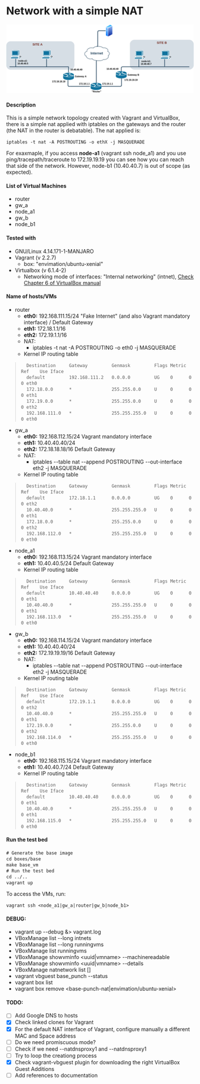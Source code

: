 # Network with a simple NAT
![Net Diagram](../docs/test_bed_v0.3-alpha.png  "Net Diagram")
#### Description
This is a simple network topology created with Vagrant and VirtualBox, there is a simple nat applied with iptables on the gateways and the router (the NAT in the router is debatable).
The nat applied is:

	iptables -t nat -A POSTROUTING -o ethX -j MASQUERADE
	
For exaxmaple, if you access **node-a1** (vagrant ssh node_a1) and you use ping/tracepath/traceroute to 172.19.19.19 you can see how you can reach that side of the network. However, node-b1 (10.40.40.7) is out of scope (as expected).
#### List of Virtual Machines
- router
- gw_a
- node_a1
- gw_b
- node_b1
#### Tested with
- GNU/Linux 4.14.171-1-MANJARO
- Vagrant (v 2.2.7)
	- box: "envimation/ubuntu-xenial"
- Virtualbox (v 6.1.4-2)
	- Networking mode of interfaces: "Internal networking" (intnet), [Check Chapter 6 of VirtualBox manual](https://www.virtualbox.org/manual/ch06.html#network_internal) 
#### Name of hosts/VMs

- router
	- **eth0:** 192.168.111.15/24 "Fake Internet" (and also Vagrant mandatory interface) / Default Gateway
	- **eth1:** 172.18.1.1/16
	- **eth2:** 172.19.1.1/16
	- NAT:
		- iptables -t nat -A POSTROUTING -o eth0 -j MASQUERADE
	- Kernel IP routing table
>		Destination     Gateway         Genmask         Flags Metric Ref    Use Iface
>		default         192.168.111.2   0.0.0.0         UG    0      0        0 eth0
>		172.18.0.0      *               255.255.0.0     U     0      0        0 eth1
>		172.19.0.0      *               255.255.0.0     U     0      0        0 eth2
>		192.168.111.0   *               255.255.255.0   U     0      0        0 eth0	
- gw_a
	- **eth0:** 192.168.112.15/24 Vagrant mandatory interface
	- **eth1:** 10.40.40.40/24
	- **eth2:** 172.18.18.18/16 Default Gateway
	- NAT:
		- iptables --table nat --append POSTROUTING --out-interface eth2 -j MASQUERADE
	- Kernel IP routing table
>		Destination     Gateway         Genmask         Flags Metric Ref    Use Iface
>		default         172.18.1.1      0.0.0.0         UG    0      0        0 eth2
>		10.40.40.0      *               255.255.255.0   U     0      0        0 eth1
>		172.18.0.0      *               255.255.0.0     U     0      0        0 eth2
>		192.168.112.0   *               255.255.255.0   U     0      0        0 eth0	
- node_a1
	- **eth0:** 192.168.113.15/24 Vagrant mandatory interface
	- **eth1:** 10.40.40.5/24 Default Gateway
	- Kernel IP routing table
>		Destination     Gateway         Genmask         Flags Metric Ref    Use Iface
>		default         10.40.40.40     0.0.0.0         UG    0      0        0 eth1
>		10.40.40.0      *               255.255.255.0   U     0      0        0 eth1
>		192.168.113.0   *               255.255.255.0   U     0      0        0 eth0
- gw_b
	- **eth0:** 192.168.114.15/24 Vagrant mandatory interface
	- **eth1:** 10.40.40.40/24
	- **eth2:** 172.19.19.19/16 Default Gateway
	- NAT:
		- iptables --table nat --append POSTROUTING --out-interface eth2 -j MASQUERADE
	- Kernel IP routing table
>		Destination     Gateway         Genmask         Flags Metric Ref    Use Iface
>		default         172.19.1.1      0.0.0.0         UG    0      0        0 eth2
>		10.40.40.0      *               255.255.255.0   U     0      0        0 eth1
>		172.19.0.0      *               255.255.0.0     U     0      0        0 eth2
>		192.168.114.0   *               255.255.255.0   U     0      0        0 eth0
- node_b1
	- **eth0:** 192.168.115.15/24 Vagrant mandatory interface
	- **eth1:** 10.40.40.7/24 Default Gateway
	- Kernel IP routing table
>		Destination     Gateway         Genmask         Flags Metric Ref    Use Iface
>		default         10.40.40.40     0.0.0.0         UG    0      0        0 eth1
>		10.40.40.0      *               255.255.255.0   U     0      0        0 eth1
>		192.168.115.0   *               255.255.255.0   U     0      0        0 eth0
#### Run the test bed
	# Generate the base image
	cd boxes/base
	make base_vm
	# Run the test bed
	cd ../..
	vagrant up
	
To access the VMs, run:

	vagrant ssh <node_a1|gw_a|router|gw_b|node_b1>

#### DEBUG: 
- vagrant up --debug &> vagrant.log
- VBoxManage list --long intnets
- VBoxManage list --long runningvms
- VBoxManage list runningvms
- VBoxManage showvminfo <uuid|vmname> --machinereadable
- VBoxManage showvminfo <uuid|vmname> --details
- VBoxManage natnetwork list [<pattern>]
- vagrant vbguest base_punch  --status
- vagrant box list
- vagrant box remove <base-punch-nat|envimation/ubuntu-xenial>

#### TODO: 

- [ ] Add Google DNS to hosts
- [x] Check linked clones for Vagrant
- [x] For the default NAT interface of Vagrant, configure manually a different MAC and Space address
- [ ] Do we need promiscuous mode?
- [ ] Check if we need --natdnsproxy1 and --natdnsproxy1
- [ ] Try to loop the creationg process
- [x] Check vagrant-vbguest plugin for downloading the right VirtualBox Guest Additions
- [ ] Add references to documentation
